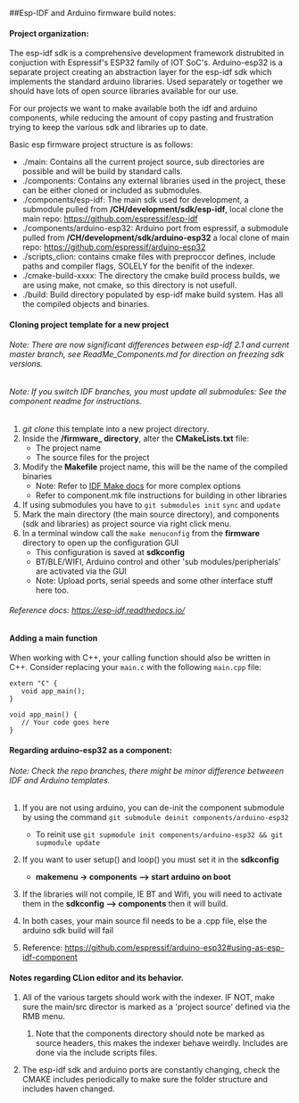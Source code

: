 ##Esp-IDF and Arduino firmware build notes:

#### Project organization:

The esp-idf sdk is a comprehensive development framework distrubited in conjuction with Espressif's 
ESP32 family of IOT SoC's. Arduino-esp32 is a separate project creating an abstraction layer for the esp-idf sdk 
which implements the standard arduino libraries.  Used separately or together we should have lots of open source
libraries available for our use.

For our projects we want to make available both the idf and arduino components, while reducing the amount of copy pasting and
frustration trying to keep the various sdk and libraries up to date.

Basic esp firmware project structure is as follows:
* ./main: Contains all the current project source, sub directories are possible and will be build by standard calls.
* ./components: Contains any external libraries used in the project, these can be either cloned or included as submodules.
* ./components/esp-idf: The main sdk used for development, a submodule pulled from **/CH/development/sdk/esp-idf**, local clone the main repo: https://github.com/espressif/esp-idf
* ./components/arduino-esp32: Arduino port from espressif, a submodule pulled from **/CH/development/sdk/arduino-esp32** a local clone of main repo: https://github.com/espressif/arduino-esp32
* ./scripts_clion: contains cmake files with preproccor defines, include paths and compiler flags, SOLELY for the benifit of the indexer.
* ./cmake-build-xxxx: The directory the cmake build process builds, we are using make, not cmake, so this directory is not usefull.
* ./build: Build directory populated by esp-idf make build system. Has all the compiled objects and binaries.


#### Cloning project template for a new project

###### Note: There are now significant differences between esp-idf 2.1 and current master branch, see ReadMe_Components.md for direction on freezing sdk versions.

###### Note: If you switch IDF branches, you must update all submodules: See the component readme for instructions.

1) *git clone* this template into a new project directory.
2) Inside the **/firmware_ directory**, alter the **CMakeLists.txt** file:
    * The project name
    * The source files for the project
3) Modify the **Makefile** project name, this will be the name of the compiled binaries
    * Note: Refer to [IDF Make docs](https://esp-idf.readthedocs.io/en/v1.0/build_system.html) for more complex options
    * Refer to component.mk file instructions for building in other libraries
4) If using submodules you have to `git submodules init` `sync` and `update`
5) Mark the main directory (the main source directory), and components (sdk and libraries) as project source via right click menu.
3) In a terminal window call the `make menuconfig` from the **firmware** directory to open up the configuration GUI
    * This configuration is saved at **sdkconfig**
    * BT/BLE/WIFI, Arduino control and other 'sub modules/peripherials' are activated via the GUI
    * Note: Upload ports, serial speeds and some other interface stuff here too.

###### Reference docs: https://esp-idf.readthedocs.io/

#### Adding a main function

When working with C++, your calling function should also be written in C++.  Consider replacing your `main.c` with the following
`main.cpp` file:

```
extern "C" {
   void app_main();
}

void app_main() {
   // Your code goes here
}    
```


  
#### Regarding arduino-esp32 as a component:

###### Note: Check the repo branches, there might be minor difference betweeen IDF and Arduino templates.

1) If you are not using arduino, you can de-init the component submodule by using the command `git submodule deinit components/arduino-esp32` 
    * To reinit use `git supmodule init components/arduino-esp32 && git supmodule update`  

2) If you want to user setup() and loop() you must set it in the **sdkconfig**
    * __makemenu -> components --> start arduino on boot__
  
3) If the libraries will not compile, IE BT and Wifi, you will need
to activate them in the **sdkconfig --> components** then it will build.
  
4) In both cases, your main source fil needs to be a .cpp file, else the arduino sdk build will fail

4) Reference: https://github.com/espressif/arduino-esp32#using-as-esp-idf-component
  

#### Notes regarding CLion editor and its behavior.
1) All of the various targets should work with the indexer.  IF NOT, make sure the main/src director is marked as a 'project source'
defined via the RMB menu.
    1) Note that the components directory should note be marked as source headers, this makes the indexer behave weirdly.  Includes are
    done via the include scripts files.

2) The esp-idf sdk and arduino ports are constantly changing, check the CMAKE includes periodically to make sure the folder structure and includes haven changed.
